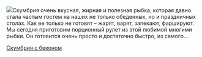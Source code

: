 <!--2025-05-13 15:25:28-->
<div class="yb">
  <div class="rss povarenok"><a href="https://www.povarenok.ru/recipes/show/182634/"><img src="https://www.povarenok.ru/data/cache/2025may/13/25/3175701_62293-640x480.jpg"></a>Скумбрия очень вкусная, жирная и полезная рыбка, которая давно стала частым гостем на наших не только обеденных, но и праздничных столах. Как ее только не готовят – жарят, варят, запекают, фаршируют. Мы сегодня приготовим порционный рулет из этой любимой многими рыбки. Он готовится очень просто и достаточно быстро, из самого... <p class="titl"><a href="https://www.povarenok.ru/recipes/show/182634/">Скумбрия с беконом</a></p></div>
</div>
